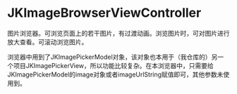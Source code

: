 # JKImageBrowserViewController
图片浏览器。可浏览页面上的若干图片，有过渡动画。浏览图片时，可对图片进行放大查看。可滚动浏览图片。


浏览器中用到了JKImagePickerModel对象，该对象也本用于（我仓库的）另一个项目JKImagePickerView，所以功能比较复杂。在本浏览器中，只需要给JKImagePickerModel的image对象或者imageUrlString赋值即可，其他参数未使用到。
